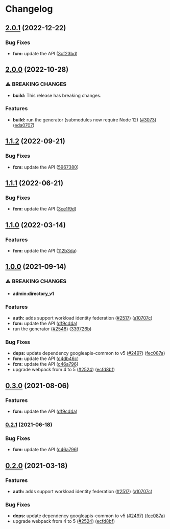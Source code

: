 # Changelog

## [2.0.1](https://github.com/googleapis/google-api-nodejs-client/compare/fcm-v2.0.0...fcm-v2.0.1) (2022-12-22)


### Bug Fixes

* **fcm:** update the API ([3cf23bd](https://github.com/googleapis/google-api-nodejs-client/commit/3cf23bdde716823029b81e83484ea9793e61b549))

## [2.0.0](https://github.com/googleapis/google-api-nodejs-client/compare/fcm-v1.1.2...fcm-v2.0.0) (2022-10-28)


### ⚠ BREAKING CHANGES

* **build:** This release has breaking changes.

### Features

* **build:** run the generator (submodules now require Node 12) ([#3073](https://github.com/googleapis/google-api-nodejs-client/issues/3073)) ([eda0707](https://github.com/googleapis/google-api-nodejs-client/commit/eda07079dadab46a80b6f9ede618f4f43030169e))

## [1.1.2](https://github.com/googleapis/google-api-nodejs-client/compare/fcm-v1.1.1...fcm-v1.1.2) (2022-09-21)


### Bug Fixes

* **fcm:** update the API ([5967380](https://github.com/googleapis/google-api-nodejs-client/commit/5967380bfd9de38fd79862432eb387cec1d5a742))

## [1.1.1](https://github.com/googleapis/google-api-nodejs-client/compare/fcm-v1.1.0...fcm-v1.1.1) (2022-06-21)


### Bug Fixes

* **fcm:** update the API ([3ce1f9d](https://github.com/googleapis/google-api-nodejs-client/commit/3ce1f9d22e1f9da818e85a1bc06fbc953420dfbf))

## [1.1.0](https://github.com/googleapis/google-api-nodejs-client/compare/fcm-v1.0.0...fcm-v1.1.0) (2022-03-14)


### Features

* **fcm:** update the API ([112b3da](https://github.com/googleapis/google-api-nodejs-client/commit/112b3da37112ceca83a8c855b27f0096e349c36b))

## [1.0.0](https://www.github.com/googleapis/google-api-nodejs-client/compare/fcm-v0.3.0...fcm-v1.0.0) (2021-09-14)


### ⚠ BREAKING CHANGES

* #### admin:directory_v1

### Features

* **auth:** adds support workload identity federation ([#2517](https://www.github.com/googleapis/google-api-nodejs-client/issues/2517)) ([a10707c](https://www.github.com/googleapis/google-api-nodejs-client/commit/a10707c477759e7c9ef6360a2fe800856fb600c1))
* **fcm:** update the API ([df9cd4a](https://www.github.com/googleapis/google-api-nodejs-client/commit/df9cd4a97400d356cf2cfa3f2c0a50014532d44e))
* run the generator ([#2548](https://www.github.com/googleapis/google-api-nodejs-client/issues/2548)) ([339726b](https://www.github.com/googleapis/google-api-nodejs-client/commit/339726b5310e7ea5437e15642cb899c215127f8f))


### Bug Fixes

* **deps:** update dependency googleapis-common to v5 ([#2497](https://www.github.com/googleapis/google-api-nodejs-client/issues/2497)) ([fec087a](https://www.github.com/googleapis/google-api-nodejs-client/commit/fec087abcf3d994dd41c3ffa0a0c12b1f9f09dae))
* **fcm:** update the API ([c4db46c](https://www.github.com/googleapis/google-api-nodejs-client/commit/c4db46ca4965621b4f373e78d520ad129b97e4b1))
* **fcm:** update the API ([c46a796](https://www.github.com/googleapis/google-api-nodejs-client/commit/c46a796b1ce25a27ded0e6b251bc96d067ce1e42))
* upgrade webpack from 4 to 5  ([#2524](https://www.github.com/googleapis/google-api-nodejs-client/issues/2524)) ([ecfd8bf](https://www.github.com/googleapis/google-api-nodejs-client/commit/ecfd8bfcd06e1beabff7ec9a8c4000222379eb8d))

## [0.3.0](https://www.github.com/googleapis/google-api-nodejs-client/compare/fcm-v0.2.1...fcm-v0.3.0) (2021-08-06)


### Features

* **fcm:** update the API ([df9cd4a](https://www.github.com/googleapis/google-api-nodejs-client/commit/df9cd4a97400d356cf2cfa3f2c0a50014532d44e))

### [0.2.1](https://www.github.com/googleapis/google-api-nodejs-client/compare/fcm-v0.2.0...fcm-v0.2.1) (2021-06-18)


### Bug Fixes

* **fcm:** update the API ([c46a796](https://www.github.com/googleapis/google-api-nodejs-client/commit/c46a796b1ce25a27ded0e6b251bc96d067ce1e42))

## [0.2.0](https://www.github.com/googleapis/google-api-nodejs-client/compare/fcm-v0.1.0...fcm-v0.2.0) (2021-03-18)


### Features

* **auth:** adds support workload identity federation ([#2517](https://www.github.com/googleapis/google-api-nodejs-client/issues/2517)) ([a10707c](https://www.github.com/googleapis/google-api-nodejs-client/commit/a10707c477759e7c9ef6360a2fe800856fb600c1))


### Bug Fixes

* **deps:** update dependency googleapis-common to v5 ([#2497](https://www.github.com/googleapis/google-api-nodejs-client/issues/2497)) ([fec087a](https://www.github.com/googleapis/google-api-nodejs-client/commit/fec087abcf3d994dd41c3ffa0a0c12b1f9f09dae))
* upgrade webpack from 4 to 5  ([#2524](https://www.github.com/googleapis/google-api-nodejs-client/issues/2524)) ([ecfd8bf](https://www.github.com/googleapis/google-api-nodejs-client/commit/ecfd8bfcd06e1beabff7ec9a8c4000222379eb8d))
